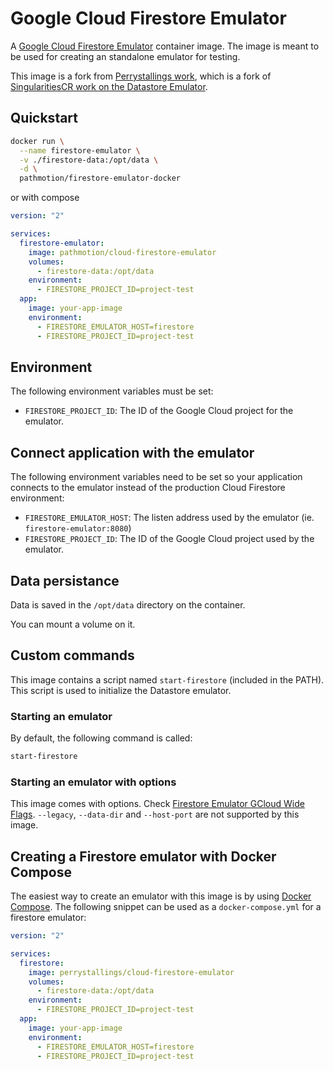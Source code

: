 # Google Cloud Firestore Emulator

A [Google Cloud Firestore Emulator](https://cloud.google.com/sdk/gcloud/reference/beta/emulators/firestore/) container image. The image is meant to be used for creating an standalone emulator for testing.

This image is a fork from [Perrystallings work](https://github.com/perrystallings/firestore-emulator-docker), which is a fork of [SingularitiesCR work on the Datastore Emulator](https://github.com/SingularitiesCR/datastore-emulator-docker).

## Quickstart

```BASH
docker run \
  --name firestore-emulator \
  -v ./firestore-data:/opt/data \
  -d \
  pathmotion/firestore-emulator-docker
```

or with compose

```YAML
version: "2"

services:
  firestore-emulator:
    image: pathmotion/cloud-firestore-emulator
    volumes:
      - firestore-data:/opt/data
    environment:
      - FIRESTORE_PROJECT_ID=project-test
  app:
    image: your-app-image
    environment:
      - FIRESTORE_EMULATOR_HOST=firestore
      - FIRESTORE_PROJECT_ID=project-test
```


## Environment

The following environment variables must be set:

- `FIRESTORE_PROJECT_ID`: The ID of the Google Cloud project for the emulator.

## Connect application with the emulator

The following environment variables need to be set so your application connects to the emulator instead of the production Cloud Firestore environment:

- `FIRESTORE_EMULATOR_HOST`: The listen address used by the emulator (ie. `firestore-emulator:8080`)
- `FIRESTORE_PROJECT_ID`: The ID of the Google Cloud project used by the emulator.

## Data persistance

Data is saved in the `/opt/data` directory on the container.

You can mount a volume on it.

## Custom commands

This image contains a script named `start-firestore` (included in the PATH). This script is used to initialize the Datastore emulator.

### Starting an emulator

By default, the following command is called:

```sh
start-firestore
```
### Starting an emulator with options

This image comes with options. Check [Firestore Emulator GCloud Wide Flags](https://cloud.google.com/sdk/gcloud/reference/beta/emulators/firestore/). `--legacy`, `--data-dir` and `--host-port` are not supported by this image.

## Creating a Firestore emulator with Docker Compose

The easiest way to create an emulator with this image is by using [Docker Compose](https://docs.docker.com/compose). The following snippet can be used as a `docker-compose.yml` for a firestore emulator:

```YAML
version: "2"

services:
  firestore:
    image: perrystallings/cloud-firestore-emulator
    volumes:
      - firestore-data:/opt/data
    environment:
      - FIRESTORE_PROJECT_ID=project-test
  app:
    image: your-app-image
    environment:
      - FIRESTORE_EMULATOR_HOST=firestore
      - FIRESTORE_PROJECT_ID=project-test
```
